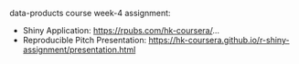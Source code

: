 data-products course week-4 assignment:
* Shiny Application: https://rpubs.com/hk-coursera/...
* Reproducible Pitch Presentation: https://hk-coursera.github.io/r-shiny-assignment/presentation.html
